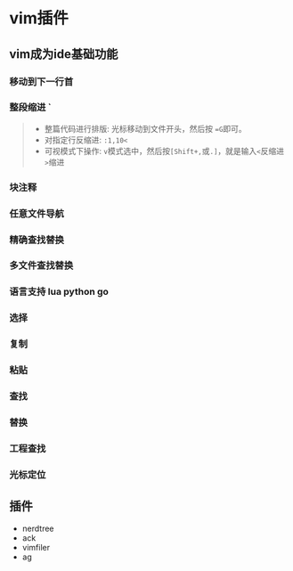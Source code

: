 vim插件
===============

## vim成为ide基础功能
### 移动到下一行首
### 整段缩进 `

>- 整篇代码进行排版: 光标移动到文件开头，然后按 `=G`即可。
>- 对指定行反缩进: `:1,10<`
>- 可视模式下操作: `v`模式选中，然后按`[Shift+,`或`.]`，就是输入`<`反缩进 `>`缩进

### 块注释
### 任意文件导航
### 精确查找替换
### 多文件查找替换
### 语言支持 lua python go
### 选择
### 复制
### 粘贴
### 查找
### 替换
### 工程查找
### 光标定位


## 插件
+ nerdtree
+ ack
+ vimfiler
+ ag




